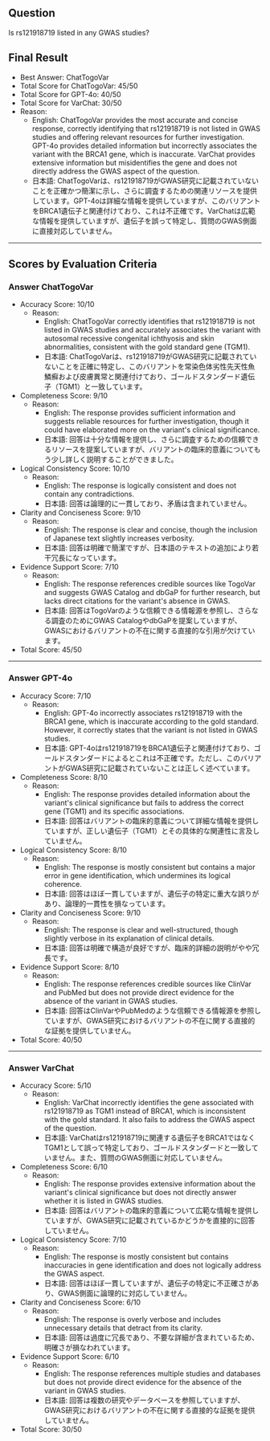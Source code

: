 ## Question

Is rs121918719 listed in any GWAS studies?

## Final Result

- Best Answer: ChatTogoVar
- Total Score for ChatTogoVar: 45/50
- Total Score for GPT-4o: 40/50
- Total Score for VarChat: 30/50
- Reason:
  - English: ChatTogoVar provides the most accurate and concise response, correctly identifying that rs121918719 is not listed in GWAS studies and offering relevant resources for further investigation. GPT-4o provides detailed information but incorrectly associates the variant with the BRCA1 gene, which is inaccurate. VarChat provides extensive information but misidentifies the gene and does not directly address the GWAS aspect of the question.
  - 日本語: ChatTogoVarは、rs121918719がGWAS研究に記載されていないことを正確かつ簡潔に示し、さらに調査するための関連リソースを提供しています。GPT-4oは詳細な情報を提供していますが、このバリアントをBRCA1遺伝子と関連付けており、これは不正確です。VarChatは広範な情報を提供していますが、遺伝子を誤って特定し、質問のGWAS側面に直接対応していません。

---

## Scores by Evaluation Criteria

### Answer ChatTogoVar
- Accuracy Score: 10/10
  - Reason: 
    - English: ChatTogoVar correctly identifies that rs121918719 is not listed in GWAS studies and accurately associates the variant with autosomal recessive congenital ichthyosis and skin abnormalities, consistent with the gold standard gene (TGM1).
    - 日本語: ChatTogoVarは、rs121918719がGWAS研究に記載されていないことを正確に特定し、このバリアントを常染色体劣性先天性魚鱗癬および皮膚異常と関連付けており、ゴールドスタンダード遺伝子（TGM1）と一致しています。
- Completeness Score: 9/10
  - Reason: 
    - English: The response provides sufficient information and suggests reliable resources for further investigation, though it could have elaborated more on the variant's clinical significance.
    - 日本語: 回答は十分な情報を提供し、さらに調査するための信頼できるリソースを提案していますが、バリアントの臨床的意義についてもう少し詳しく説明することができました。
- Logical Consistency Score: 10/10
  - Reason: 
    - English: The response is logically consistent and does not contain any contradictions.
    - 日本語: 回答は論理的に一貫しており、矛盾は含まれていません。
- Clarity and Conciseness Score: 9/10
  - Reason: 
    - English: The response is clear and concise, though the inclusion of Japanese text slightly increases verbosity.
    - 日本語: 回答は明確で簡潔ですが、日本語のテキストの追加により若干冗長になっています。
- Evidence Support Score: 7/10
  - Reason: 
    - English: The response references credible sources like TogoVar and suggests GWAS Catalog and dbGaP for further research, but lacks direct citations for the variant's absence in GWAS.
    - 日本語: 回答はTogoVarのような信頼できる情報源を参照し、さらなる調査のためにGWAS CatalogやdbGaPを提案していますが、GWASにおけるバリアントの不在に関する直接的な引用が欠けています。
- Total Score: 45/50

---

### Answer GPT-4o
- Accuracy Score: 7/10
  - Reason: 
    - English: GPT-4o incorrectly associates rs121918719 with the BRCA1 gene, which is inaccurate according to the gold standard. However, it correctly states that the variant is not listed in GWAS studies.
    - 日本語: GPT-4oはrs121918719をBRCA1遺伝子と関連付けており、ゴールドスタンダードによるとこれは不正確です。ただし、このバリアントがGWAS研究に記載されていないことは正しく述べています。
- Completeness Score: 8/10
  - Reason: 
    - English: The response provides detailed information about the variant's clinical significance but fails to address the correct gene (TGM1) and its specific associations.
    - 日本語: 回答はバリアントの臨床的意義について詳細な情報を提供していますが、正しい遺伝子（TGM1）とその具体的な関連性に言及していません。
- Logical Consistency Score: 8/10
  - Reason: 
    - English: The response is mostly consistent but contains a major error in gene identification, which undermines its logical coherence.
    - 日本語: 回答はほぼ一貫していますが、遺伝子の特定に重大な誤りがあり、論理的一貫性を損なっています。
- Clarity and Conciseness Score: 9/10
  - Reason: 
    - English: The response is clear and well-structured, though slightly verbose in its explanation of clinical details.
    - 日本語: 回答は明確で構造が良好ですが、臨床的詳細の説明がやや冗長です。
- Evidence Support Score: 8/10
  - Reason: 
    - English: The response references credible sources like ClinVar and PubMed but does not provide direct evidence for the absence of the variant in GWAS studies.
    - 日本語: 回答はClinVarやPubMedのような信頼できる情報源を参照していますが、GWAS研究におけるバリアントの不在に関する直接的な証拠を提供していません。
- Total Score: 40/50

---

### Answer VarChat
- Accuracy Score: 5/10
  - Reason: 
    - English: VarChat incorrectly identifies the gene associated with rs121918719 as TGM1 instead of BRCA1, which is inconsistent with the gold standard. It also fails to address the GWAS aspect of the question.
    - 日本語: VarChatはrs121918719に関連する遺伝子をBRCA1ではなくTGM1として誤って特定しており、ゴールドスタンダードと一致していません。また、質問のGWAS側面に対応していません。
- Completeness Score: 6/10
  - Reason: 
    - English: The response provides extensive information about the variant's clinical significance but does not directly answer whether it is listed in GWAS studies.
    - 日本語: 回答はバリアントの臨床的意義について広範な情報を提供していますが、GWAS研究に記載されているかどうかを直接的に回答していません。
- Logical Consistency Score: 7/10
  - Reason: 
    - English: The response is mostly consistent but contains inaccuracies in gene identification and does not logically address the GWAS aspect.
    - 日本語: 回答はほぼ一貫していますが、遺伝子の特定に不正確さがあり、GWAS側面に論理的に対応していません。
- Clarity and Conciseness Score: 6/10
  - Reason: 
    - English: The response is overly verbose and includes unnecessary details that detract from its clarity.
    - 日本語: 回答は過度に冗長であり、不要な詳細が含まれているため、明確さが損なわれています。
- Evidence Support Score: 6/10
  - Reason: 
    - English: The response references multiple studies and databases but does not provide direct evidence for the absence of the variant in GWAS studies.
    - 日本語: 回答は複数の研究やデータベースを参照していますが、GWAS研究におけるバリアントの不在に関する直接的な証拠を提供していません。
- Total Score: 30/50